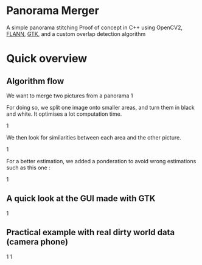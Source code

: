 # Panorama Merger

A simple panorama stitching Proof of concept in C++ using OpenCV2, [FLANN](http://docs.opencv.org/2.4.11/modules/flann/doc/flann_fast_approximate_nearest_neighbor_search.html), [GTK](https://www.gtk.org/), and a custom overlap detection algorithm

# Quick overview

## Algorithm flow

We want to merge two pictures from a panorama
1[]()

For doing so, we split one image onto smaller areas, and turn them in black and white. It optimises a lot computation time.

1[]()

We then look for similarities between each area and the other picture.

1[]()

For a better estimation, we added a ponderation to avoid wrong estimations such as this one : 

1[]()

## A quick look at the GUI made with GTK

1[]()

## Practical example with real dirty world data (camera phone)

1[]()
1[]()
